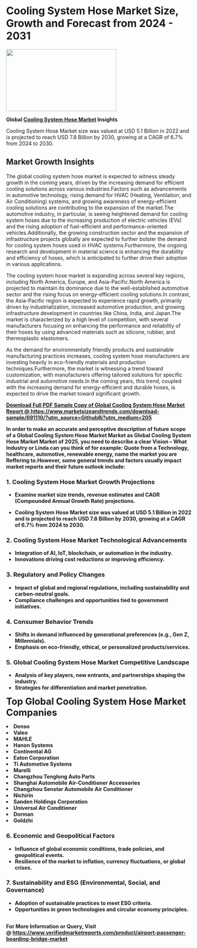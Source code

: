<H1>Cooling System Hose Market Size, Growth and Forecast from 2024 - 2031</H1><img class="aligncenter size-medium wp-image-584254" src="https://thirdeyenews.in/wp-content/uploads/2024/09/Global-Market-Research-300x168.jpeg" alt="" width="300" height="168" /><p><strong>Global&nbsp;<a href="https://www.marketsizeandtrends.com/download-sample/691110/?utm_source=Github8j?utm_medium=205">Cooling System Hose Market</a> Insights</strong></p><p>Cooling System Hose Market size was valued at USD 5.1 Billion in 2022 and is projected to reach USD 7.8 Billion by 2030, growing at a CAGR of 6.7% from 2024 to 2030.</p><p><h2>Market Growth Insights</h2> <p>The global cooling system hose market is expected to witness steady growth in the coming years, driven by the increasing demand for efficient cooling solutions across various industries.Factors such as advancements in automotive technology, rising demand for HVAC (Heating, Ventilation, and Air Conditioning) systems, and growing awareness of energy-efficient cooling solutions are contributing to the expansion of the market.The automotive industry, in particular, is seeing heightened demand for cooling system hoses due to the increasing production of electric vehicles (EVs) and the rising adoption of fuel-efficient and performance-oriented vehicles.Additionally, the growing construction sector and the expansion of infrastructure projects globally are expected to further bolster the demand for cooling system hoses used in HVAC systems.Furthermore, the ongoing research and development in material science is enhancing the durability and efficiency of hoses, which is anticipated to further drive their adoption in various applications.</p> <p><strong><a href="https://example.com/sample-download"></a></strong></p> <p>The cooling system hose market is expanding across several key regions, including North America, Europe, and Asia-Pacific.North America is projected to maintain its dominance due to the well-established automotive sector and the rising focus on energy-efficient cooling solutions.In contrast, the Asia-Pacific region is expected to experience rapid growth, primarily driven by industrialization, increased automotive production, and growing infrastructure development in countries like China, India, and Japan.The market is characterized by a high level of competition, with several manufacturers focusing on enhancing the performance and reliability of their hoses by using advanced materials such as silicone, rubber, and thermoplastic elastomers.</p> <p>As the demand for environmentally friendly products and sustainable manufacturing practices increases, cooling system hose manufacturers are investing heavily in eco-friendly materials and production techniques.Furthermore, the market is witnessing a trend toward customization, with manufacturers offering tailored solutions for specific industrial and automotive needs.In the coming years, this trend, coupled with the increasing demand for energy-efficient and durable hoses, is expected to drive the market toward significant growth.</p> <p><strong><a href="https://example.com/more-info"></p><p><span class=""><strong>Download Full PDF Sample Copy of Global Cooling System Hose Market Report</strong> @ <a href="https://www.marketsizeandtrends.com/download-sample/691110/?utm_source=Github8j?utm_medium=205" target="_blank">https://www.marketsizeandtrends.com/download-sample/691110/?utm_source=Github8j?utm_medium=205</a></span></p><p>In order to make an accurate and perceptive description of future scope of a Global&nbsp;Cooling System Hose Market Market as Global&nbsp;Cooling System Hose Market Market of 2025, you need to describe a clear Vision &ndash; What Industry or Linda can you think of for example: Quote from a Technology, healthcare, automotive, renewable energy, name the market you are Reffering to.However, some general trends and factors usually impact market reports and their future outlook include:</p><h3>1.&nbsp;<strong>Cooling System Hose Market Growth Projections</strong></h3><ul><li>Examine market size trends, revenue estimates and CAGR (Compounded Annual Growth Rate) projections.</li><li><p>Cooling System Hose Market size was valued at USD 5.1 Billion in 2022 and is projected to reach USD 7.8 Billion by 2030, growing at a CAGR of 6.7% from 2024 to 2030.</p></li></ul><h3>2.&nbsp;<strong>Cooling System Hose Market Technological Advancements</strong></h3><ul><li>Integration of AI, IoT, blockchain, or automation in the industry.</li><li>Innovations driving cost reductions or improving efficiency.</li></ul><h3>3.&nbsp;<strong>Regulatory and Policy Changes</strong></h3><ul><li>Impact of global and regional regulations, including sustainability and carbon-neutral goals.</li><li>Compliance challenges and opportunities tied to government initiatives.</li></ul><h3>4.&nbsp;<strong>Consumer Behavior Trends</strong></h3><ul><li>Shifts in demand influenced by generational preferences (e.g., Gen Z, Millennials).</li><li>Emphasis on eco-friendly, ethical, or personalized products/services.</li></ul><h3>5.&nbsp;<strong>Global Cooling System Hose Market Competitive Landscape</strong></h3><ul><li>Analysis of key players, new entrants, and partnerships shaping the industry.</li><li>Strategies for differentiation and market penetration.</li></ul><p data-pm-slice="1 1 []"><span style="color: inherit; font-family: inherit; font-size: 25px;">Top Global Cooling System Hose Market Companies</span></p><div class="" data-test-id=""><p><li>Denso</li><li> Valeo</li><li> MAHLE</li><li> Hanon Systems</li><li> Continental AG</li><li> Eaton Corporation</li><li> Ti Automotive Systems</li><li> Marelli</li><li> Changzhou Tenglong Auto Parts</li><li> Shanghai Automobile Air-Conditioner Accessories</li><li> Changzhou Senstar Automobile Air Conditioner</li><li> Nichirin</li><li> Sanden Holdings Corporation</li><li> Universal Air Conditioner</li><li> Dorman</li><li> Goldzhi</li></p></div><h3>6.&nbsp;<strong>Economic and Geopolitical Factors</strong></h3><ul><li>Influence of global economic conditions, trade policies, and geopolitical events.</li><li>Resilience of the market to inflation, currency fluctuations, or global crises.</li></ul><h3>7.&nbsp;<strong>Sustainability and ESG (Environmental, Social, and Governance)</strong></h3><ul><li>Adoption of sustainable practices to meet ESG criteria.</li><li>Opportunities in green technologies and circular economy principles.</li></ul><h2><strong style="font-size: 14px;">For More Information or Query, Visit @&nbsp;</strong><a style="background-color: #ffffff; font-size: 14px;" href="https://www.marketsizeandtrends.com/report/cooling-system-hose-market/" target="_blank">https://www.verifiedmarketreports.com/product/airport-passenger-boarding-bridge-market</a></h2>